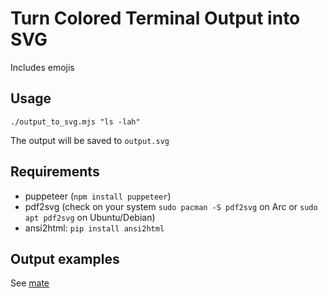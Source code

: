 # Turn Colored Terminal Output into SVG
Includes emojis

## Usage
```
./output_to_svg.mjs "ls -lah"
```
The output will be saved to `output.svg`

## Requirements

- puppeteer (`npm install puppeteer`)
- pdf2svg (check on your system `sudo pacman -S pdf2svg` on Arc or `sudo apt pdf2svg` on Ubuntu/Debian)
- ansi2html: `pip install ansi2html`

## Output examples
See [mate](https://github.com/SalamanderXing/mate)

